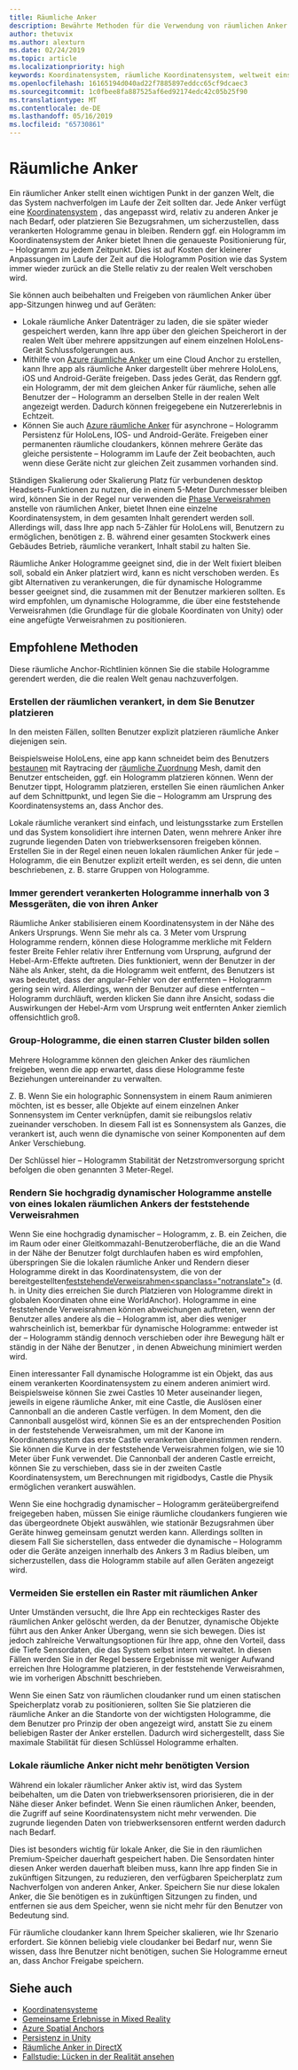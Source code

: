 ```yaml
---
title: Räumliche Anker
description: Bewährte Methoden für die Verwendung von räumlichen Anker stabile Hologramme zu rendern.
author: thetuvix
ms.author: alexturn
ms.date: 02/24/2019
ms.topic: article
ms.localizationpriority: high
keywords: Koordinatensystem, räumliche Koordinatensystem, weltweit einsetzbaren, Welt, skalieren, Position, Ausrichtung, Anker, räumliche Anker, Welt gesperrte, Welt-sperren, Dauerhaftigkeit, freigeben
ms.openlocfilehash: 16165194d040ad22f7885897eddcc65cf9dcaec3
ms.sourcegitcommit: 1c0fbee8fa887525af6ed92174edc42c05b25f90
ms.translationtype: MT
ms.contentlocale: de-DE
ms.lasthandoff: 05/16/2019
ms.locfileid: "65730861"
---
```

# <a name="spatial-anchors"></a>Räumliche Anker

Ein räumlicher Anker stellt einen wichtigen Punkt in der ganzen Welt, die das System nachverfolgen im Laufe der Zeit sollten dar. Jede Anker verfügt eine [Koordinatensystem](coordinate-systems.md) , das angepasst wird, relativ zu anderen Anker je nach Bedarf, oder platzieren Sie Bezugsrahmen, um sicherzustellen, dass verankerten Hologramme genau in bleiben.  Rendern ggf. ein Hologramm im Koordinatensystem der Anker bietet Ihnen die genaueste Positionierung für, – Hologramm zu jedem Zeitpunkt. Dies ist auf Kosten der kleinerer Anpassungen im Laufe der Zeit auf die Hologramm Position wie das System immer wieder zurück an die Stelle relativ zu der realen Welt verschoben wird.

Sie können auch beibehalten und Freigeben von räumlichen Anker über app-Sitzungen hinweg und auf Geräten:
* Lokale räumliche Anker Datenträger zu laden, die sie später wieder gespeichert werden, kann Ihre app über den gleichen Speicherort in der realen Welt über mehrere appsitzungen auf einem einzelnen HoloLens-Gerät Schlussfolgerungen aus.
* Mithilfe von <a href="https://docs.microsoft.com/azure/spatial-anchors/overview" target="_blank">Azure räumliche Anker</a> um eine Cloud Anchor zu erstellen, kann Ihre app als räumliche Anker dargestellt über mehrere HoloLens, iOS und Android-Geräte freigeben. Dass jedes Gerät, das Rendern ggf. ein Hologramm, der mit dem gleichen Anker für räumliche, sehen alle Benutzer der – Hologramm an derselben Stelle in der realen Welt angezeigt werden.  Dadurch können freigegebene ein Nutzererlebnis in Echtzeit.
* Können Sie auch <a href="https://docs.microsoft.com/azure/spatial-anchors/overview" target="_blank">Azure räumliche Anker</a> für asynchrone – Hologramm Persistenz für HoloLens, IOS- und Android-Geräte.  Freigeben einer permanenten räumliche cloudankers, können mehrere Geräte das gleiche persistente – Hologramm im Laufe der Zeit beobachten, auch wenn diese Geräte nicht zur gleichen Zeit zusammen vorhanden sind.

Ständigen Skalierung oder Skalierung Platz für verbundenen desktop Headsets-Funktionen zu nutzen, die in einem 5-Meter Durchmesser bleiben wird, können Sie in der Regel nur verwenden die [Phase Verweisrahmen](coordinate-systems.md#stage-frame-of-reference) anstelle von räumlichen Anker, bietet Ihnen eine einzelne Koordinatensystem, in dem gesamten Inhalt gerendert werden soll. Allerdings will, dass Ihre app nach 5-Zähler für HoloLens will, Benutzern zu ermöglichen, benötigen z. B. während einer gesamten Stockwerk eines Gebäudes Betrieb, räumliche verankert, Inhalt stabil zu halten Sie.

Räumliche Anker Hologramme geeignet sind, die in der Welt fixiert bleiben soll, sobald ein Anker platziert wird, kann es nicht verschoben werden. Es gibt Alternativen zu verankerungen, die für dynamische Hologramme besser geeignet sind, die zusammen mit der Benutzer markieren sollten. Es wird empfohlen, um dynamische Hologramme, die über eine feststehende Verweisrahmen (die Grundlage für die globale Koordinaten von Unity) oder eine angefügte Verweisrahmen zu positionieren.

## <a name="best-practices"></a>Empfohlene Methoden

Diese räumliche Anchor-Richtlinien können Sie die stabile Hologramme gerendert werden, die die realen Welt genau nachzuverfolgen.

### <a name="create-spatial-anchors-where-users-place-them"></a>Erstellen der räumlichen verankert, in dem Sie Benutzer platzieren

In den meisten Fällen, sollten Benutzer explizit platzieren räumliche Anker diejenigen sein.

Beispielsweise HoloLens, eine app kann schneidet beim des Benutzers [bestaunen](gaze.md) mit Raytracing der [räumliche Zuordnung](spatial-mapping.md) Mesh, damit den Benutzer entscheiden, ggf. ein Hologramm platzieren können. Wenn der Benutzer tippt, Hologramm platzieren, erstellen Sie einen räumlichen Anker auf dem Schnittpunkt, und legen Sie die – Hologramm am Ursprung des Koordinatensystems an, dass Anchor des.

Lokale räumliche verankert sind einfach, und leistungsstarke zum Erstellen und das System konsolidiert ihre internen Daten, wenn mehrere Anker ihre zugrunde liegenden Daten von triebwerksensoren freigeben können. Erstellen Sie in der Regel einen neuen lokalen räumlichen Anker für jede – Hologramm, die ein Benutzer explizit erteilt werden, es sei denn, die unten beschriebenen, z. B. starre Gruppen von Hologramme.

### <a name="always-render-anchored-holograms-within-3-meters-of-their-anchor"></a>Immer gerendert verankerten Hologramme innerhalb von 3 Messgeräten, die von ihren Anker

Räumliche Anker stabilisieren einem Koordinatensystem in der Nähe des Ankers Ursprungs. Wenn Sie mehr als ca. 3 Meter vom Ursprung Hologramme rendern, können diese Hologramme merkliche mit Feldern fester Breite Fehler relativ ihrer Entfernung vom Ursprung, aufgrund der Hebel-Arm-Effekte auftreten. Dies funktioniert, wenn der Benutzer in der Nähe als Anker, steht, da die Hologramm weit entfernt, des Benutzers ist was bedeutet, dass der angular-Fehler von der entfernten – Hologramm gering sein wird. Allerdings, wenn der Benutzer auf diese entfernten – Hologramm durchläuft, werden klicken Sie dann ihre Ansicht, sodass die Auswirkungen der Hebel-Arm vom Ursprung weit entfernten Anker ziemlich offensichtlich groß.

### <a name="group-holograms-that-should-form-a-rigid-cluster"></a>Group-Hologramme, die einen starren Cluster bilden sollen

Mehrere Hologramme können den gleichen Anker des räumlichen freigeben, wenn die app erwartet, dass diese Hologramme feste Beziehungen untereinander zu verwalten.

Z. B. Wenn Sie ein holographic Sonnensystem in einem Raum animieren möchten, ist es besser, alle Objekte auf einem einzelnen Anker Sonnensystem im Center verknüpfen, damit sie reibungslos relativ zueinander verschoben. In diesem Fall ist es Sonnensystem als Ganzes, die verankert ist, auch wenn die dynamische von seiner Komponenten auf dem Anker Verschiebung.

Der Schlüssel hier – Hologramm Stabilität der Netzstromversorgung spricht befolgen die oben genannten 3 Meter-Regel.

### <a name="render-highly-dynamic-holograms-using-the-stationary-frame-of-reference-instead-of-a-local-spatial-anchor"></a>Rendern Sie hochgradig dynamischer Hologramme anstelle von eines lokalen räumlichen Ankers der feststehende Verweisrahmen

Wenn Sie eine hochgradig dynamischer – Hologramm, z. B. ein Zeichen, die im Raum oder einer Gleitkommazahl-Benutzeroberfläche, die an die Wand in der Nähe der Benutzer folgt durchlaufen haben es wird empfohlen, überspringen Sie die lokalen räumliche Anker und Rendern dieser Hologramme direkt in das Koordinatensystem, die von der bereitgestellten[</C0>feststehendeVerweisrahmen<spanclass="notranslate">](coordinate-systems.md#stationary-frame-of-reference) (d. h. in Unity dies erreichen Sie durch Platzieren von Hologramme direkt in globalen Koordinaten ohne eine WorldAnchor).</span> Hologramme in eine feststehende Verweisrahmen können abweichungen auftreten, wenn der Benutzer alles andere als die – Hologramm ist, aber dies weniger wahrscheinlich ist, bemerkbar für dynamische Hologramme: entweder ist der – Hologramm ständig dennoch verschieben oder ihre Bewegung hält er ständig in der Nähe der Benutzer , in denen Abweichung minimiert werden wird.

Einen interessanter Fall dynamische Hologramme ist ein Objekt, das aus einem verankerten Koordinatensystem zu einem anderen animiert wird. Beispielsweise können Sie zwei Castles 10 Meter auseinander liegen, jeweils in eigene räumliche Anker, mit eine Castle, die Auslösen einer Cannonball an die anderen Castle verfügen. In dem Moment, den die Cannonball ausgelöst wird, können Sie es an der entsprechenden Position in der feststehende Verweisrahmen, um mit der Kanone im Koordinatensystem das erste Castle verankerten übereinstimmen rendern. Sie können die Kurve in der feststehende Verweisrahmen folgen, wie sie 10 Meter über Funk verwendet. Die Cannonball der anderen Castle erreicht, können Sie zu verschieben, dass sie in der zweiten Castle Koordinatensystem, um Berechnungen mit rigidbodys, Castle die Physik ermöglichen verankert auswählen.

Wenn Sie eine hochgradig dynamischer – Hologramm geräteübergreifend freigegeben haben, müssen Sie einige räumliche cloudankers fungieren wie das übergeordnete Objekt auswählen, wie stationär Bezugsrahmen über Geräte hinweg gemeinsam genutzt werden kann.  Allerdings sollten in diesem Fall Sie sicherstellen, dass entweder die dynamische – Hologramm oder die Geräte anzeigen innerhalb des Ankers 3 m Radius bleiben, um sicherzustellen, dass die Hologramm stabile auf allen Geräten angezeigt wird.

### <a name="avoid-creating-a-grid-of-spatial-anchors"></a>Vermeiden Sie erstellen ein Raster mit räumlichen Anker

Unter Umständen versucht, die Ihre App ein rechteckiges Raster des räumlichen Anker gelöscht werden, da der Benutzer, dynamische Objekte führt aus den Anker Anker Übergang, wenn sie sich bewegen. Dies ist jedoch zahlreiche Verwaltungsoptionen für Ihre app, ohne den Vorteil, dass die Tiefe Sensordaten, die das System selbst intern verwaltet. In diesen Fällen werden Sie in der Regel bessere Ergebnisse mit weniger Aufwand erreichen Ihre Hologramme platzieren, in der feststehende Verweisrahmen, wie im vorherigen Abschnitt beschrieben.

Wenn Sie einen Satz von räumlichen cloudanker rund um einen statischen Speicherplatz vorab zu positionieren, sollten Sie Sie platzieren die räumliche Anker an die Standorte von der wichtigsten Hologramme, die dem Benutzer pro Prinzip der oben angezeigt wird, anstatt Sie zu einem beliebigen Raster der Anker erstellen.  Dadurch wird sichergestellt, dass Sie maximale Stabilität für diesen Schlüssel Hologramme erhalten.

### <a name="release-local-spatial-anchors-you-no-longer-need"></a>Lokale räumliche Anker nicht mehr benötigten Version

Während ein lokaler räumlicher Anker aktiv ist, wird das System beibehalten, um die Daten von triebwerksensoren priorisieren, die in der Nähe dieser Anker befindet. Wenn Sie einen räumlichen Anker, beenden, die Zugriff auf seine Koordinatensystem nicht mehr verwenden. Die zugrunde liegenden Daten von triebwerksensoren entfernt werden dadurch nach Bedarf.

Dies ist besonders wichtig für lokale Anker, die Sie in den räumlichen Premium-Speicher dauerhaft gespeichert haben. Die Sensordaten hinter diesen Anker werden dauerhaft bleiben muss, kann Ihre app finden Sie in zukünftigen Sitzungen, zu reduzieren, den verfügbaren Speicherplatz zum Nachverfolgen von anderen Anker, Anker. Speichern Sie nur diese lokalen Anker, die Sie benötigen es in zukünftigen Sitzungen zu finden, und entfernen sie aus dem Speicher, wenn sie nicht mehr für den Benutzer von Bedeutung sind.

Für räumliche cloudanker kann Ihrem Speicher skalieren, wie Ihr Szenario erfordert.  Sie können beliebig viele cloudanker bei Bedarf nur, wenn Sie wissen, dass Ihre Benutzer nicht benötigen, suchen Sie Hologramme erneut an, dass Anchor Freigabe speichern.

## <a name="see-also"></a>Siehe auch
* [Koordinatensysteme](coordinate-systems.md)
* [Gemeinsame Erlebnisse in Mixed Reality](shared-experiences-in-mixed-reality.md)
* <a href="https://docs.microsoft.com/azure/spatial-anchors" target="_blank">Azure Spatial Anchors</a>
* [Persistenz in Unity](persistence-in-unity.md)
* [Räumliche Anker in DirectX](coordinate-systems-in-directx.md#place-holograms-in-the-world-using-spatial-anchors)
* [Fallstudie: Lücken in der Realität ansehen](case-study-looking-through-holes-in-your-reality.md)

